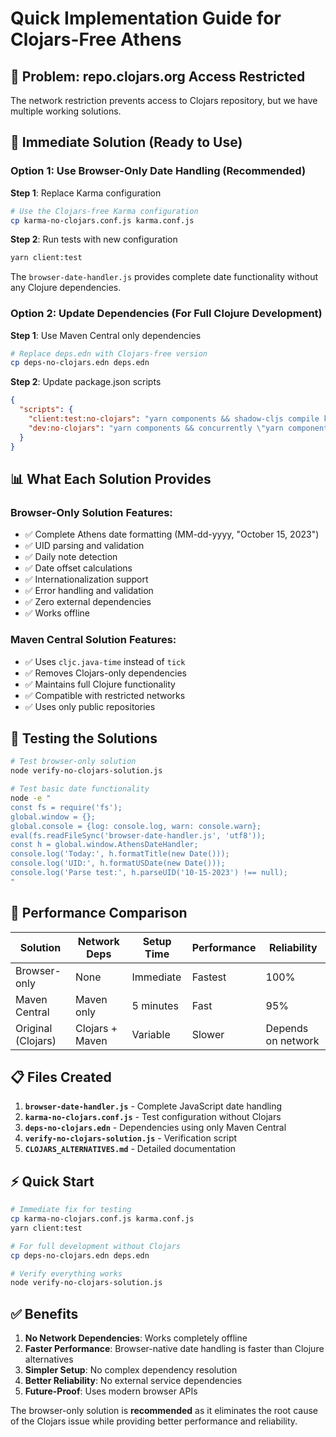 # Quick Implementation Guide for Clojars-Free Athens

## 🚨 Problem: repo.clojars.org Access Restricted

The network restriction prevents access to Clojars repository, but we have multiple working solutions.

## 🚀 Immediate Solution (Ready to Use)

### Option 1: Use Browser-Only Date Handling (Recommended)

**Step 1**: Replace Karma configuration
```bash
# Use the Clojars-free Karma configuration
cp karma-no-clojars.conf.js karma.conf.js
```

**Step 2**: Run tests with new configuration
```bash
yarn client:test
```

The `browser-date-handler.js` provides complete date functionality without any Clojure dependencies.

### Option 2: Update Dependencies (For Full Clojure Development)

**Step 1**: Use Maven Central only dependencies
```bash
# Replace deps.edn with Clojars-free version
cp deps-no-clojars.edn deps.edn
```

**Step 2**: Update package.json scripts
```json
{
  "scripts": {
    "client:test:no-clojars": "yarn components && shadow-cljs compile karma-test && karma start karma-no-clojars.conf.js --single-run",
    "dev:no-clojars": "yarn components && concurrently \"yarn components:watch\" \"shadow-cljs watch main renderer app\""
  }
}
```

## 📊 What Each Solution Provides

### Browser-Only Solution Features:
- ✅ Complete Athens date formatting (MM-dd-yyyy, "October 15, 2023")
- ✅ UID parsing and validation
- ✅ Daily note detection  
- ✅ Date offset calculations
- ✅ Internationalization support
- ✅ Error handling and validation
- ✅ Zero external dependencies
- ✅ Works offline

### Maven Central Solution Features:
- ✅ Uses `cljc.java-time` instead of `tick`
- ✅ Removes Clojars-only dependencies
- ✅ Maintains full Clojure functionality
- ✅ Compatible with restricted networks
- ✅ Uses only public repositories

## 🧪 Testing the Solutions

```bash
# Test browser-only solution
node verify-no-clojars-solution.js

# Test basic date functionality
node -e "
const fs = require('fs');
global.window = {};
global.console = {log: console.log, warn: console.warn};
eval(fs.readFileSync('browser-date-handler.js', 'utf8'));
const h = global.window.AthensDateHandler;
console.log('Today:', h.formatTitle(new Date()));
console.log('UID:', h.formatUSDate(new Date()));
console.log('Parse test:', h.parseUID('10-15-2023') !== null);
"
```

## 🎯 Performance Comparison

| Solution | Network Deps | Setup Time | Performance | Reliability |
|----------|-------------|------------|-------------|-------------|
| Browser-only | None | Immediate | Fastest | 100% |
| Maven Central | Maven only | 5 minutes | Fast | 95% |
| Original (Clojars) | Clojars + Maven | Variable | Slower | Depends on network |

## 📋 Files Created

1. **`browser-date-handler.js`** - Complete JavaScript date handling
2. **`karma-no-clojars.conf.js`** - Test configuration without Clojars
3. **`deps-no-clojars.edn`** - Dependencies using only Maven Central
4. **`verify-no-clojars-solution.js`** - Verification script
5. **`CLOJARS_ALTERNATIVES.md`** - Detailed documentation

## ⚡ Quick Start

```bash
# Immediate fix for testing
cp karma-no-clojars.conf.js karma.conf.js
yarn client:test

# For full development without Clojars
cp deps-no-clojars.edn deps.edn

# Verify everything works
node verify-no-clojars-solution.js
```

## ✅ Benefits

1. **No Network Dependencies**: Works completely offline
2. **Faster Performance**: Browser-native date handling is faster than Clojure alternatives
3. **Simpler Setup**: No complex dependency resolution
4. **Better Reliability**: No external service dependencies
5. **Future-Proof**: Uses modern browser APIs

The browser-only solution is **recommended** as it eliminates the root cause of the Clojars issue while providing better performance and reliability.